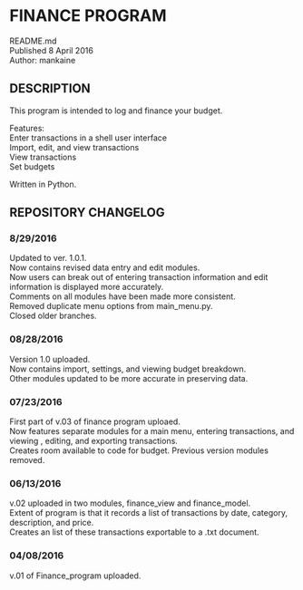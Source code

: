 # FINANCE PROGRAM
README.md<br />
Published 8 April 2016<br />
Author: mankaine

## DESCRIPTION
This program is intended to log and finance your budget. <br />

Features:<br />
Enter transactions in a shell user interface<br />
Import, edit, and view transactions<br />
View transactions<br />
Set budgets<br />

Written in Python.<br />

## REPOSITORY CHANGELOG
### 8/29/2016
Updated to ver. 1.0.1. <br />
Now contains revised data entry and edit modules. <br />
Now users can break out of entering transaction information and edit information is displayed more accurately. <br />
Comments on all modules have been made more consistent. <br />
Removed duplicate menu options from main_menu.py.<br />
Closed older branches.<br />

### 08/28/2016
Version 1.0 uploaded. <br />
Now contains import, settings, and viewing budget breakdown. <br />
Other modules updated to be more accurate in preserving data.<br />

### 07/23/2016
First part of v.03 of finance program uploaed. <br />
Now features separate modules for a main menu, entering transactions, and viewing , editing, and exporting transactions. <br />
Creates room available to code for budget. Previous version modules removed.<br />

### 06/13/2016
v.02 uploaded in two modules, finance_view and finance_model.<br />
Extent of program is that it records a list of transactions by date, category, description, and price.<br />
Creates an list of these transactions exportable to a .txt document.<br />
 
### 04/08/2016
v.01 of Finance_program uploaded.
